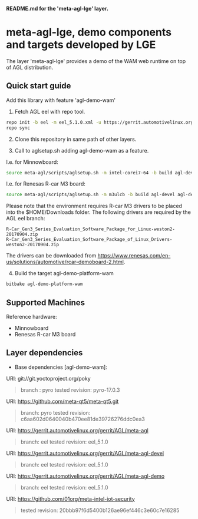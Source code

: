 **README.md for the 'meta-agl-lge' layer.**

meta-agl-lge, demo components and targets developed by LGE
==========================================================

The layer 'meta-agl-lge' provides a demo of the WAM web runtime
on top of AGL distribution.

Quick start guide
-----------------

Add this library with feature 'agl-demo-wam'

1. Fetch AGL eel with repo tool.

```bash
repo init -b eel -m eel_5.1.0.xml -u https://gerrit.automotivelinux.org/gerrit/AGL/AGL-repo
repo sync
```

2. Clone this repository in same path of other layers.

3. Call to aglsetup.sh adding agl-demo-wam as a feature.

I.e. for Minnowboard:

```bash
source meta-agl/scripts/aglsetup.sh -m intel-corei7-64 -b build agl-devel agl-demo agl-appfw-smack agl-netboot agl-demo-wam
```

I.e. for Renesas R-car M3 board:

```bash
source meta-agl/scripts/aglsetup.sh -m m3ulcb -b build agl-devel agl-demo agl-appfw-smack agl-netboot agl-demo-wam
```

Please note that the environment requires R-car M3 drivers to be placed into the $HOME/Downloads folder.
The following drivers are required by the AGL eel branch:

```
R-Car_Gen3_Series_Evaluation_Software_Package_for_Linux-weston2-20170904.zip
R-Car_Gen3_Series_Evaluation_Software_Package_of_Linux_Drivers-weston2-20170904.zip
```

The drivers can be downloaded from https://www.renesas.com/en-us/solutions/automotive/rcar-demoboard-2.html.

4. Build the target agl-demo-platform-wam

```bash
bitbake agl-demo-platform-wam
```

Supported Machines
------------------

Reference hardware:

* Minnowboard
* Renesas R-car M3 board

Layer dependencies
------------------

* Base dependencies [agl-demo-wam]:

URI: git://git.yoctoproject.org/poky
> branch         : pyro
> tested revision: pyro-17.0.3

URI: https://github.com/meta-qt5/meta-qt5.git
> branch:   pyro
> tested revision: c6aa602d0640040b470ee81de39726276ddc0ea3

URI: https://gerrit.automotivelinux.org/gerrit/AGL/meta-agl
> branch:   eel
> tested revision: eel_5.1.0

URI: https://gerrit.automotivelinux.org/gerrit/AGL/meta-agl-devel
> branch:   eel
> tested revision: eel_5.1.0

URI: https://gerrit.automotivelinux.org/gerrit/AGL/meta-agl-demo
> branch:   eel
> tested revision: eel_5.1.0

URI: https://github.com/01org/meta-intel-iot-security
> tested revision: 20bbb97f6d5400b126ae96ef446c3e60c7e16285

